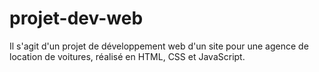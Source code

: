 # projet-dev-web
 Il s'agit d'un projet de développement web d'un site pour une agence de location de voitures, réalisé en HTML, CSS et JavaScript.

